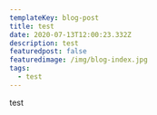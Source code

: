 ```yaml
---
templateKey: blog-post
title: test
date: 2020-07-13T12:00:23.332Z
description: test
featuredpost: false
featuredimage: /img/blog-index.jpg
tags:
  - test
---
```

test